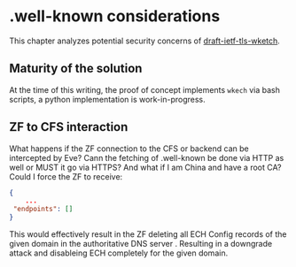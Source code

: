 # .well-known considerations 

This chapter analyzes potential security concerns of [draft-ietf-tls-wketch](https://datatracker.ietf.org/doc/html/draft-ietf-tls-wkech).

## Maturity of the solution

At the time of this writing, the proof of concept implements `wkech` via bash scripts, a python implementation is work-in-progress.

## ZF to CFS interaction

What happens if the ZF connection to the CFS or backend can be intercepted by Eve? Cann the fetching of .well-known be done via HTTP as well or MUST it go via HTTPS? And what if I am China and have a root CA?
Could I force the ZF to receive:

```json
{
    ...
 "endpoints": [] 
}
```

This would effectively result in the ZF deleting all ECH Config records of the given domain in the authoritative DNS server . Resulting in a downgrade attack and disableing ECH completely for the given domain.

